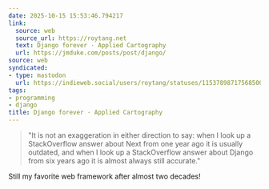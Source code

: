 ```yaml
---
date: 2025-10-15 15:53:46.794217
link:
  source: web
  source_url: https://roytang.net
  text: Django forever · Applied Cartography
  url: https://jmduke.com/posts/post/django/
source: web
syndicated:
- type: mastodon
  url: https://indieweb.social/users/roytang/statuses/115378987175685001
tags:
- programming
- django
title: Django forever · Applied Cartography
---
```


> "It is not an exaggeration in either direction to say: when I look up a StackOverflow answer about Next from one year ago it is usually outdated, and when I look up a StackOverflow answer about Django from six years ago it is almost always still accurate."

Still my favorite web framework after almost two decades!